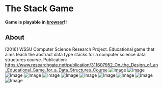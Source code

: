 # The Stack Game
**Game is playable in [browser](https://austinhodge4.github.io/stack-game/)!!**

## About
[2016] WSSU Computer Science Research Project. Educational game that aims teach the abstract data type stacks for a computer science data structures course. Publication: https://www.researchgate.net/publication/311607952_On_the_Design_of_an_Educational_Game_for_a_Data_Structures_Course
![Image](Images/Image%20Sequence_005_0000.png?raw=true)
![Image](Images/Image%20Sequence_021_0000.png?raw=true)
![Image](Images/Image%20Sequence_022_0000.png?raw=true)
![Image](Images/Image%20Sequence_006_0000.png?raw=true)
![Image](Images/Movie_011.gif?raw=true)
![Image](Images/Image%20Sequence_007_0000.png?raw=true)
![Image](Images/Image%20Sequence_008_0000.png?raw=true)
![Image](Images/Image%20Sequence_009_0000.png?raw=true)
![Image](Images/Image%20Sequence_010_0000.png?raw=true)
![Image](Images/Image%20Sequence_011_0000.png?raw=true)
![Image](Images/Image%20Sequence_014_0000.png?raw=true)
